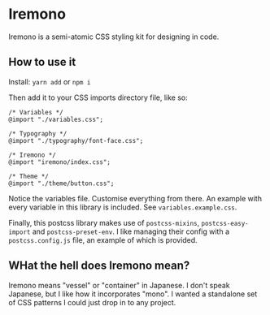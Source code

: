 # Iremono

Iremono is a semi-atomic CSS styling kit for designing in code.

## How to use it

Install: `yarn add` or `npm i`

Then add it to your CSS imports directory file, like so:

```
/* Variables */
@import "./variables.css";

/* Typography */
@import "./typography/font-face.css";

/* Iremono */
@import "iremono/index.css";

/* Theme */
@import "./theme/button.css";
```

Notice the variables file. Customise everything from there. An example with every variable in this library is included. See `variables.example.css`.

Finally, this postcss library makes use of `postcss-mixins`, `postcss-easy-import` and `postcss-preset-env`. I like managing their config with a `postcss.config.js` file, an example of which is provided.

## WHat the hell does Iremono mean?

Iremono means "vessel" or "container" in Japanese. I don't speak Japanese, but I like how it incorporates "mono". I wanted a standalone set of CSS patterns I could just drop in to any project.
